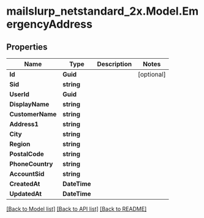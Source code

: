 # mailslurp_netstandard_2x.Model.EmergencyAddress

## Properties

Name | Type | Description | Notes
------------ | ------------- | ------------- | -------------
**Id** | **Guid** |  | [optional] 
**Sid** | **string** |  | 
**UserId** | **Guid** |  | 
**DisplayName** | **string** |  | 
**CustomerName** | **string** |  | 
**Address1** | **string** |  | 
**City** | **string** |  | 
**Region** | **string** |  | 
**PostalCode** | **string** |  | 
**PhoneCountry** | **string** |  | 
**AccountSid** | **string** |  | 
**CreatedAt** | **DateTime** |  | 
**UpdatedAt** | **DateTime** |  | 

[[Back to Model list]](../README#documentation-for-models) [[Back to API list]](../README#documentation-for-api-endpoints) [[Back to README]](../README)

